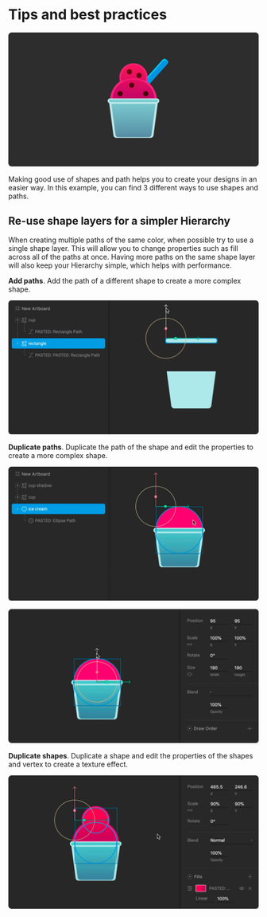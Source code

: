 # Tips and best practices

![](../../../.gitbook/assets/shapes-and-paths-01.png)

Making good use of shapes and path helps you to create your designs in an easier way. In this example, you can find 3 different ways to use shapes and paths.

## Re-use shape layers for a simpler Hierarchy

When creating multiple paths of the same color, when possible try to use a single shape layer. This will allow you to change properties such as fill across all of the paths at once. Having more paths on the same shape layer will also keep your Hierarchy simple, which helps with performance.

**Add paths**. Add the path of a different shape to create a more complex shape.

![Add a detail to the ice cream cup.](../../../.gitbook/assets/shapes-and-paths-part1.gif)

**Duplicate paths**. Duplicate the path of the shape and edit the properties to create a more complex shape.

![Use the option cmd/ctrl + C to copy and cmd/ctrl + V to paste.](../../../.gitbook/assets/shapes-and-paths-parte-2-1.gif)

![edit the properties of new path.](../../../.gitbook/assets/shapes-and-paths-parte-2-2.gif)

**Duplicate shapes**. Duplicate a shape and edit the properties of the shapes and vertex to create a texture effect.

![Enter in vertex mode to edit the path.](../../../.gitbook/assets/shapes-and-paths-parte-3.gif)

